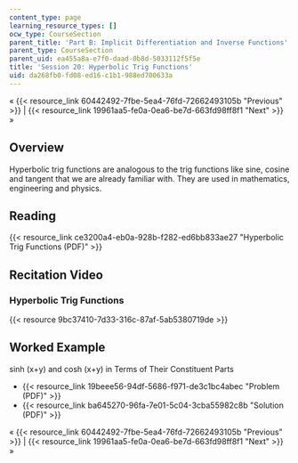 ```yaml
---
content_type: page
learning_resource_types: []
ocw_type: CourseSection
parent_title: 'Part B: Implicit Differentiation and Inverse Functions'
parent_type: CourseSection
parent_uid: ea455a8a-e7f0-daad-0b8d-5033112f5f5e
title: 'Session 20: Hyperbolic Trig Functions'
uid: da268fb0-fd08-ed16-c1b1-988ed700633a
---
```


« {{< resource_link 60442492-7fbe-5ea4-76fd-72662493105b "Previous" >}} | {{< resource_link 19961aa5-fe0a-0ea6-be7d-663fd98ff8f1 "Next" >}} »

Overview
--------

Hyperbolic trig functions are analogous to the trig functions like sine, cosine and tangent that we are already familiar with. They are used in mathematics, engineering and physics.

Reading
-------

{{< resource_link ce3200a4-eb0a-928b-f282-ed6bb833ae27 "Hyperbolic Trig Functions (PDF)" >}}

Recitation Video
----------------

### Hyperbolic Trig Functions

{{< resource 9bc37410-7d33-316c-87af-5ab5380719de >}}

Worked Example
--------------

sinh (x+y) and cosh (x+y) in Terms of Their Constituent Parts

*   {{< resource_link 19beee56-94df-5686-f971-de3c1bc4abec "Problem (PDF)" >}}
*   {{< resource_link ba645270-96fa-7e01-5c04-3cba55982c8b "Solution (PDF)" >}}

« {{< resource_link 60442492-7fbe-5ea4-76fd-72662493105b "Previous" >}} | {{< resource_link 19961aa5-fe0a-0ea6-be7d-663fd98ff8f1 "Next" >}} »
